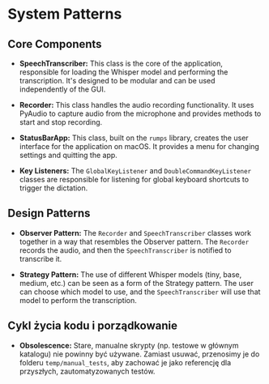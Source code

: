 # System Patterns

## Core Components

- **SpeechTranscriber:** This class is the core of the application, responsible for loading the Whisper model and performing the transcription. It's designed to be modular and can be used independently of the GUI.

- **Recorder:** This class handles the audio recording functionality. It uses PyAudio to capture audio from the microphone and provides methods to start and stop recording.

- **StatusBarApp:** This class, built on the `rumps` library, creates the user interface for the application on macOS. It provides a menu for changing settings and quitting the app.

- **Key Listeners:** The `GlobalKeyListener` and `DoubleCommandKeyListener` classes are responsible for listening for global keyboard shortcuts to trigger the dictation.

## Design Patterns

- **Observer Pattern:** The `Recorder` and `SpeechTranscriber` classes work together in a way that resembles the Observer pattern. The `Recorder` records the audio, and then the `SpeechTranscriber` is notified to transcribe it.

- **Strategy Pattern:** The use of different Whisper models (tiny, base, medium, etc.) can be seen as a form of the Strategy pattern. The user can choose which model to use, and the `SpeechTranscriber` will use that model to perform the transcription.

## Cykl życia kodu i porządkowanie

- **Obsolescence:** Stare, manualne skrypty (np. testowe w głównym katalogu) nie powinny być używane. Zamiast usuwać, przenosimy je do folderu `temp/manual_tests`, aby zachować je jako referencję dla przyszłych, zautomatyzowanych testów.
